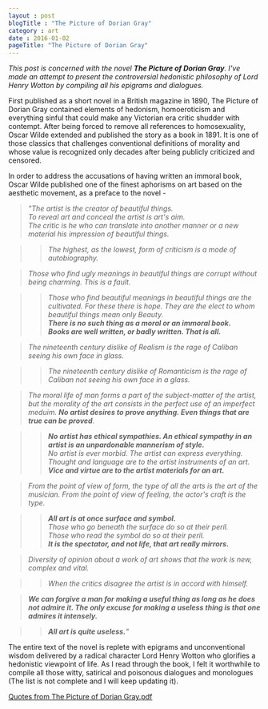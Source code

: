 ```yaml
---
layout : post
blogTitle : "The Picture of Dorian Gray"
category : art
date : 2016-01-02
pageTitle: "The Picture of Dorian Gray"
---
```

*This post is concerned with the novel **The Picture of Dorian Gray**. I\'ve made an attempt to present the controversial hedonistic philosophy of Lord Henry Wotton by compiling all his epigrams and dialogues\.*

First published as a short novel in a British magazine in 1890, The Picture of Dorian Gray contained elements of hedonism, homoeroticism and everything sinful that could make any Victorian era critic shudder with contempt. After being forced to remove all references to homosexuality, Oscar Wilde extended and published the story as a book in 1891. It is one of those classics that challenges conventional definitions of morality and whose value is recognized only decades after being publicly criticized and censored.

In order to address the accusations of having written an immoral book, Oscar Wilde published one of the finest aphorisms on art based on the aesthetic movement, as a preface to the novel \-

> *\"The artist is the creator of beautiful things\. <br/>
> To reveal art and conceal the artist is art\'s aim\. <br/>
> The critic is he who can translate into another manner or a new material his impression of beautiful things\.* <br/>

> > *The highest, as the lowest, form of criticism is a mode of autobiography\.* <br/>

> *Those who find ugly meanings in beautiful things are corrupt without being charming\. This is a fault\.* <br/>

> > _Those who find beautiful meanings in beautiful things are the cultivated\. For these there is hope\.
> > They are the elect to whom beautiful things mean only Beauty\. <br/>
> > **There is no such thing as a moral or an immoral book\.** <br/>
> > **Books are well written, or badly written\. That is all\.**_

> *The nineteenth century dislike of Realism is the rage of Caliban seeing his own face in glass.*

> > *The nineteenth century dislike of Romanticism is the rage of Caliban not seeing his own face in a glass\.*

> _The moral life of man forms a part of the subject\-matter of the artist, but the morality of the art consists in the perfect use of an imperfect meduim\. **No artist desires to prove anything\. Even things that are true can be proved**\._

> > _**No artist has ethical sympathies\. An ethical sympathy in an artist is an unpardonable mannerism of style\.** <br/>
> > No artist is ever morbid\. The artist can express everything\. <br/>
> > Thought and language are to the artist instruments of an art\. <br/>
> > **Vice and virtue are to the artist materials for an art.**_

> *From the point of view of form, the type of all the arts is the art of the musician\. From the point of view of feeling, the actor\'s craft is the type.*

> > _**All art is at once surface and symbol\.** <br/>
> > Those who go beneath the surface do so at their peril\. <br/>
> > Those who read the symbol do so at their peril\. <br/>
> > **It is the spectator, and not life, that art really mirrors\.**_

> *Diversity of opinion about a work of art shows that the work is new, complex and vital\.*

> > _When the critics disagree the artist is in accord with himself\._

> _**We can forgive a man for making a useful thing as long as he does not admire it\. The only excuse for making a useless thing is that one admires it intensely\.**_

> > _**All art is quite useless\.**\"_

The entire text of the novel is replete with epigrams and unconventional wisdom delivered by a radical character Lord Henry Wotton who glorifies a hedonistic viewpoint of life. As I read through the book, I felt it worthwhile to compile all those witty, satirical and poisonous dialogues and monologues (The list is not complete and I will keep updating it).

[Quotes from The Picture of Dorian Gray.pdf](https://morphinity.github.io/assets/dorian_gray.pdf)
